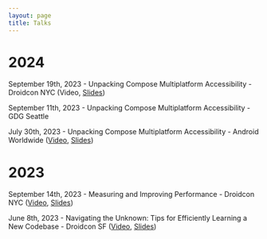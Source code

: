 ```yaml
---
layout: page
title: Talks
---
```


# 2024

September 19th, 2023 - Unpacking Compose Multiplatform Accessibility - Droidcon NYC (Video, [Slides](https://speakerdeck.com/cmarsch/droidcon-nyc-2024-unpacking-compose-multiplatform-accessibility))

September 11th, 2023 - Unpacking Compose Multiplatform Accessibility - GDG Seattle

July 30th, 2023 - Unpacking Compose Multiplatform Accessibility - Android Worldwide ([Video](https://www.youtube.com/watch?v=kRekYKQwa4w&list=PLjQD4n5Df70GJg3ljMDhDtFTbdQgjPsm0&index=14), [Slides](https://speakerdeck.com/cmarsch/android-worldwide-july-2024-unpacking-compose-multiplatform-accessibility))

# 2023

September 14th, 2023 - Measuring and Improving Performance - Droidcon NYC ([Video](https://www.droidcon.com/2023/10/06/measuring-and-improving-performance-insights-from-one-of-cash-apps-main-screens/), [Slides](https://speakerdeck.com/cmarsch/measuring-and-improving-performance-insights-from-one-of-cash-apps-main-screens-droidcon-nyc-2023))

June 8th, 2023 - Navigating the Unknown: Tips for Efficiently Learning a New Codebase - Droidcon SF ([Video](https://www.droidcon.com/2023/07/20/navigating-the-unknown-tips-for-efficiently-learning-a-new-codebase/), [Slides](https://speakerdeck.com/cmarsch/navigating-the-unknown-tips-for-efficiently-learning-a-new-codebase))

